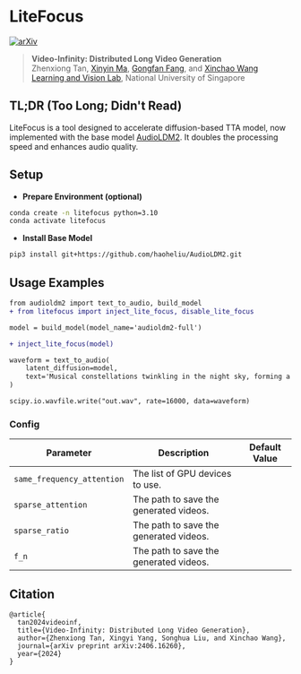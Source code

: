 
<!-- <div align="center"> -->

# LiteFocus

<a href="https://arxiv.org/abs/2407.10468"><img src="https://img.shields.io/badge/ariXv-2407.10468-A42C25.svg" alt="arXiv"></a>
<br>

<!-- </div> -->

> **Video-Infinity: Distributed Long Video Generation**
> <br>
> Zhenxiong Tan, 
> [Xinyin Ma](https://horseee.github.io), 
> [Gongfan Fang](https://fangggf.github.io), 
> and 
> [Xinchao Wang](https://sites.google.com/site/sitexinchaowang/)
> <br>
> [Learning and Vision Lab](http://lv-nus.org/), National University of Singapore
> <br>


## TL;DR (Too Long; Didn't Read)
LiteFocus is a tool designed to accelerate diffusion-based TTA model, now implemented with the base model [AudioLDM2](https://audioldm.github.io/audioldm2). It doubles the processing speed and enhances audio quality.


## Setup
* **Prepare Environment (optional)**
```bash
conda create -n litefocus python=3.10
conda activate litefocus
```
* **Install Base Model**
```bash
pip3 install git+https://github.com/haoheliu/AudioLDM2.git
```


## Usage Examples
```diff
from audioldm2 import text_to_audio, build_model
+ from litefocus import inject_lite_focus, disable_lite_focus

model = build_model(model_name='audioldm2-full')

+ inject_lite_focus(model)

waveform = text_to_audio(
    latent_diffusion=model,
    text='Musical constellations twinkling in the night sky, forming a cosmic melody.',
)

scipy.io.wavfile.write("out.wav", rate=16000, data=waveform)
```


### Config
| Parameter                  | Description                            | Default Value |
| -------------------------- | -------------------------------------- | ------------- |
| `same_frequency_attention` | The list of GPU devices to use.        |               |
| `sparse_attention`         | The path to save the generated videos. |               |
| `sparse_ratio`             | The path to save the generated videos. |               |
| `f_n`                      | The path to save the generated videos. |               |


## Citation
```
@article{
  tan2024videoinf,
  title={Video-Infinity: Distributed Long Video Generation},
  author={Zhenxiong Tan, Xingyi Yang, Songhua Liu, and Xinchao Wang},
  journal={arXiv preprint arXiv:2406.16260},
  year={2024}
}
```
